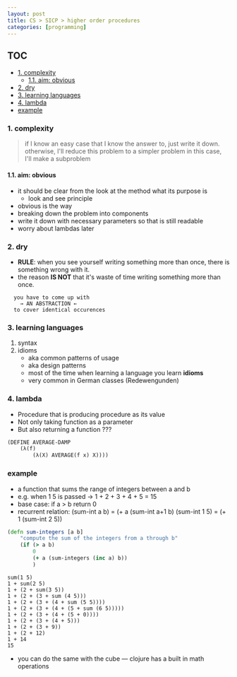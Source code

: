```yaml
---
layout: post
title: CS > SICP > higher order procedures
categories: [programming]
---
```


## TOC
<!-- TOC -->

- [1. complexity](#1-complexity)
    - [1.1. aim: obvious](#11-aim-obvious)
- [2. dry](#2-dry)
- [3. learning languages](#3-learning-languages)
- [4. lambda](#4-lambda)
- [example](#example)

<!-- /TOC -->

### 1. complexity

> if I know an easy case that I know the answer to, just write it down.
> otherwise, I'll reduce this problem to a simpler problem
> in this case, I'll make a subproblem

#### 1.1. aim: obvious
* it should be clear from the look at the method what its purpose is
    * look and see principle
* obvious is the way
* breaking down the problem into components
* write it down with necessary parameters so that is still readable
* worry about lambdas later

### 2. dry
* **RULE**: when you see yourself writing something more than once, there is something wrong with it. 
* the reason **IS NOT** that it's waste of time writing something more than once.

```text
  you have to come up with
    → AN ABSTRACTION ←
  to cover identical occurences
```

### 3. learning languages
1. syntax
2. idioms
    * aka common patterns of usage
    * aka design patterns
    * most of the time when learning a language you learn **idioms**
    * very common in German classes (Redewengunden)

### 4. lambda
* Procedure that is producing procedure as its value
* Not only taking function as a parameter
* But also returning a function ???

```lisp
(DEFINE AVERAGE-DAMP
    (λ(f)
        (λ(X) AVERAGE(f x) X))))
```

### example
* a function that sums the range of integers between a and b
* e.g. when 1 5 is passed → 1 + 2 + 3 + 4 + 5 = 15
* base case: if a > b return 0
* recurrent relation: 
    (sum-int a b) = (+ a (sum-int a+1 b)
    (sum-int 1 5) = (+ 1 (sum-int 2 5))

```clojure
(defn sum-integers [a b]
    "compute the sum of the integers from a through b"
    (if (> a b)
        0
        (+ a (sum-integers (inc a) b))
        )
```

```
sum(1 5)
1 + sum(2 5)
1 + (2 + sum(3 5))
1 + (2 + (3 + sum (4 5)))
1 + (2 + (3 + (4 + sum (5 5))))
1 + (2 + (3 + (4 + (5 + sum (6 5)))))
1 + (2 + (3 + (4 + (5 + 0))))
1 + (2 + (3 + (4 + 5)))
1 + (2 + (3 + 9))
1 + (2 + 12)
1 + 14
15
```
* you can do the same with the cube — clojure has a built in math operations
